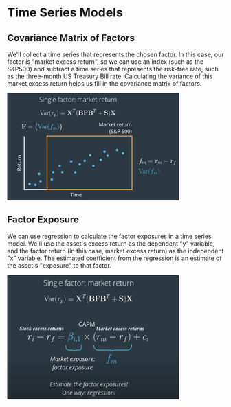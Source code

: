 # Time Series Models

## Covariance Matrix of Factors

We'll collect a time series that represents the chosen factor. In this case, our factor is "market excess return", so we can use an index (such as the S&P500) and subtract a time series that represents the risk-free rate, such as the three-month US Treasury Bill rate. Calculating the variance of this market excess return helps us fill in the covariance matrix of factors.

<img src="./Images/1. market return.png" width=400 height=250></img>

## Factor Exposure
We can use regression to calculate the factor exposures in a time series model. We'll use the asset's excess return as the dependent "y" variable, and the factor return (in this case, market excess return) as the independent "x" variable. The estimated coefficient from the regression is an estimate of the asset's "exposure" to that factor.

<img src="./Images/2. factor exposure.png" width=400 height=290></img>
